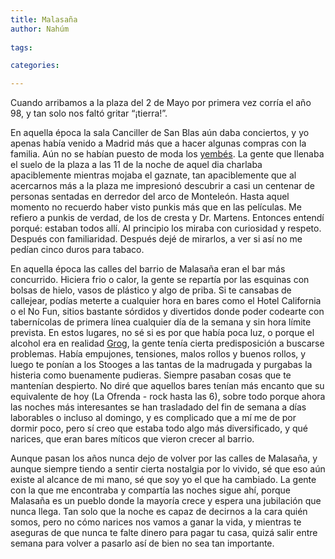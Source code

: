 ```yaml
---
title: Malasaña
author: Nahúm
 
tags:

categories:

---
```


Cuando arribamos a la plaza del 2 de Mayo por primera vez corría el año 98, y tan solo nos faltó gritar “¡tierra!”.

En aquella época la sala Canciller de San Blas aún daba conciertos, y yo apenas había venido a Madrid más que a hacer algunas compras con la familia. Aún no se habían puesto de moda los [yembés](https://es.wikipedia.org/wiki/Yembe). La gente que llenaba el suelo de la plaza a las 11 de la noche de aquel dia charlaba apaciblemente mientras mojaba el gaznate, tan apaciblemente que al acercarnos más a la plaza me impresionó descubrir a casi un centenar de personas sentadas en derredor del arco de Monteleón. Hasta aquel momento no recuerdo haber visto punkis más que en las películas. Me refiero a punkis de verdad, de los de cresta y Dr. Martens. Entonces entendí porqué: estaban todos allí. Al principio los miraba con curiosidad y respeto. Después con familiaridad. Después dejé de mirarlos, a ver si así no me pedían cinco duros para tabaco.

En aquella época las calles del barrio de Malasaña eran el bar más concurrido. Hiciera frio o calor, la gente se repartía por las esquinas con bolsas de hielo, vasos de plástico y algo de priba. Si te cansabas de callejear, podías meterte a cualquier hora en bares como el Hotel California o el No Fun, sitios bastante sórdidos y divertidos donde poder codearte con tabernícolas de primera línea cualquier día de la semana y sin hora límite prevista. En estos lugares, no sé si es por que había poca luz, o porque el alcohol era en realidad [Grog](https://es.wikipedia.org/wiki/Grog), la gente tenía cierta predisposición a buscarse problemas. Había empujones, tensiones, malos rollos y buenos rollos, y luego te ponían a los Stooges a las tantas de la madrugada y purgabas la histeria como buenamente pudieras. Siempre pasaban cosas que te mantenían despierto. No diré que aquellos bares tenían más encanto que su equivalente de hoy (La Ofrenda - rock hasta las 6), sobre todo porque ahora las noches más interesantes se han trasladado del fin de semana a días laborables o incluso al domingo, y es complicado que a mí me de por dormir poco, pero sí creo que estaba todo algo más diversificado, y qué narices, que eran bares míticos que vieron crecer al barrio.

Aunque pasan los años nunca dejo de volver por las calles de Malasaña, y aunque siempre tiendo a sentir cierta nostalgia por lo vivido, sé que eso aún existe al alcance de mi mano, sé que soy yo el que ha cambiado. La gente con la que me encontraba y compartía las noches sigue ahí, porque Malasaña es un pueblo donde la mayoría crece y espera una jubilación que nunca llega. Tan solo que la noche es capaz de decirnos a la cara quién somos, pero no cómo narices nos vamos a ganar la vida, y mientras te aseguras de que nunca te falte dinero para pagar tu casa, quizá salir entre semana para volver a pasarlo así de bien no sea tan importante.

